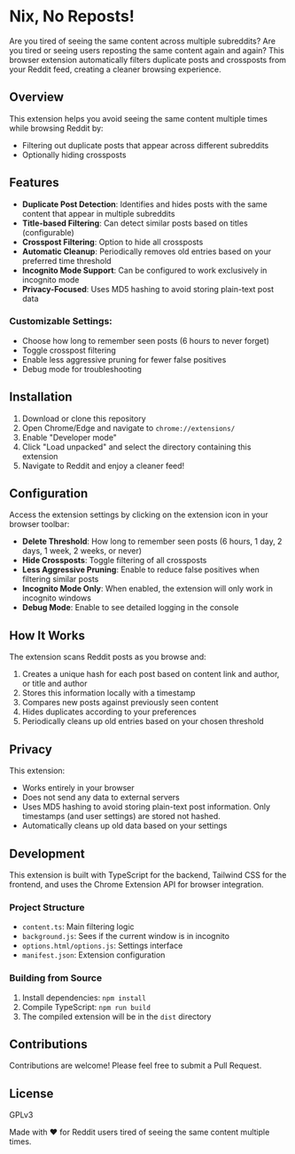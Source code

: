 # Nix, No Reposts!

Are you tired of seeing the same content across multiple subreddits? Are you tired or seeing users reposting the same content again and again? This browser extension automatically filters duplicate posts and crossposts from your Reddit feed, creating a cleaner browsing experience.

## Overview

This extension helps you avoid seeing the same content multiple times while browsing Reddit by:

- Filtering out duplicate posts that appear across different subreddits
- Optionally hiding crossposts

## Features

- **Duplicate Post Detection**: Identifies and hides posts with the same content that appear in multiple subreddits
- **Title-based Filtering**: Can detect similar posts based on titles (configurable)
- **Crosspost Filtering**: Option to hide all crossposts
- **Automatic Cleanup**: Periodically removes old entries based on your preferred time threshold
- **Incognito Mode Support**: Can be configured to work exclusively in incognito mode
- **Privacy-Focused**: Uses MD5 hashing to avoid storing plain-text post data

### Customizable Settings:
- Choose how long to remember seen posts (6 hours to never forget)
- Toggle crosspost filtering
- Enable less aggressive pruning for fewer false positives
- Debug mode for troubleshooting

## Installation

1. Download or clone this repository
2. Open Chrome/Edge and navigate to `chrome://extensions/`
3. Enable "Developer mode"
4. Click "Load unpacked" and select the directory containing this extension
5. Navigate to Reddit and enjoy a cleaner feed!

## Configuration

Access the extension settings by clicking on the extension icon in your browser toolbar:

- **Delete Threshold**: How long to remember seen posts (6 hours, 1 day, 2 days, 1 week, 2 weeks, or never)
- **Hide Crossposts**: Toggle filtering of all crossposts
- **Less Aggressive Pruning**: Enable to reduce false positives when filtering similar posts
- **Incognito Mode Only**: When enabled, the extension will only work in incognito windows
- **Debug Mode**: Enable to see detailed logging in the console

## How It Works

The extension scans Reddit posts as you browse and:

1. Creates a unique hash for each post based on content link and author, or title and author
2. Stores this information locally with a timestamp
3. Compares new posts against previously seen content
4. Hides duplicates according to your preferences
5. Periodically cleans up old entries based on your chosen threshold

## Privacy

This extension:

- Works entirely in your browser
- Does not send any data to external servers
- Uses MD5 hashing to avoid storing plain-text post information. Only timestamps (and user settings) are stored not hashed.
- Automatically cleans up old data based on your settings

## Development

This extension is built with TypeScript for the backend, Tailwind CSS for the frontend, and uses the Chrome Extension API for browser integration.

### Project Structure

- `content.ts`: Main filtering logic
- `background.js`: Sees if the current window is in incognito
- `options.html/options.js`: Settings interface
- `manifest.json`: Extension configuration

### Building from Source

1. Install dependencies: `npm install`
2. Compile TypeScript: `npm run build`
3. The compiled extension will be in the `dist` directory

## Contributions

Contributions are welcome! Please feel free to submit a Pull Request.

## License

GPLv3

Made with ❤️ for Reddit users tired of seeing the same content multiple times.